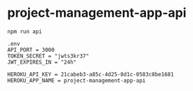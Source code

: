 # project-management-app-api
```
npm run api
```
```
.env
API_PORT = 3000
TOKEN_SECRET = "jwts3kr37"
JWT_EXPIRES_IN = "24h"

HEROKU_API_KEY = 21cabeb3-a85c-4d25-8d1c-0583c8be1681
HEROKU_APP_NAME = project-management-app-api

```